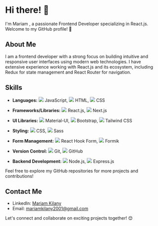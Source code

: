 # Hi there! 👋

I'm Mariam , a passionate Frontend Developer specializing in React.js. Welcome to my GitHub profile! 🚀

## About Me

I am a frontend developer with a strong focus on building intuitive and responsive user interfaces using modern web technologies. I have extensive experience working with React.js and its ecosystem, including Redux for state management and React Router for navigation.

## Skills

- **Languages:** 
  <img src="https://img.icons8.com/color/16/000000/javascript.png"/> JavaScript, <img src="https://img.icons8.com/color/16/000000/html-5.png"/> HTML, <img src="https://img.icons8.com/color/16/000000/css3.png"/> CSS

- **Frameworks/Libraries:** 
  <img src="https://img.icons8.com/color/16/000000/react-native.png"/> React.js, <img src="https://img.icons8.com/color/16/000000/next.png"/> Next.js

- **UI Libraries:** 
  <img src="https://img.icons8.com/color/16/000000/material-ui.png"/> Material-UI, <img src="https://img.icons8.com/color/16/000000/bootstrap.png"/> Bootstrap, <img src="https://img.icons8.com/color/16/000000/tailwind-css.png"/> Tailwind CSS

- **Styling:** 
  <img src="https://img.icons8.com/color/16/000000/css3.png"/> CSS, <img src="https://img.icons8.com/color/16/000000/sass.png"/> Sass

- **Form Management:** 
  <img src="https://img.icons8.com/color/16/000000/react-native.png"/> React Hook Form, <img src="https://img.icons8.com/color/16/000000/formik.png"/> Formik

- **Version Control:** 
  <img src="https://img.icons8.com/color/16/000000/git.png"/> Git, <img src="https://img.icons8.com/ios-filled/16/000000/github.png"/> GitHub

- **Backend Development:** 
  <img src="https://img.icons8.com/color/16/000000/nodejs.png"/> Node.js, <img src="https://img.icons8.com/color/16/000000/express.png"/> Express.js

Feel free to explore my GitHub repositories for more projects and contributions!

## Contact Me

- LinkedIn: [Mariam Kilany]([link-to-linkedin](https://www.linkedin.com/in/mariamkilany/))
- Email: [mariamkilany2001@gmail.com](mailto:mariamkilany2001@gmail.com)

Let's connect and collaborate on exciting projects together! 😊

